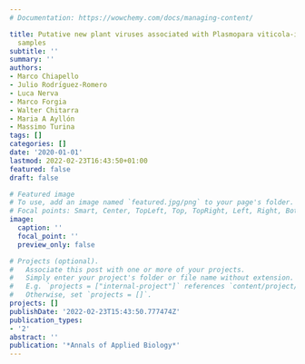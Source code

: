 ```yaml
---
# Documentation: https://wowchemy.com/docs/managing-content/

title: Putative new plant viruses associated with Plasmopara viticola-infected grapevine
  samples
subtitle: ''
summary: ''
authors:
- Marco Chiapello
- Julio Rodrı́guez-Romero
- Luca Nerva
- Marco Forgia
- Walter Chitarra
- Maria A Ayllón
- Massimo Turina
tags: []
categories: []
date: '2020-01-01'
lastmod: 2022-02-23T16:43:50+01:00
featured: false
draft: false

# Featured image
# To use, add an image named `featured.jpg/png` to your page's folder.
# Focal points: Smart, Center, TopLeft, Top, TopRight, Left, Right, BottomLeft, Bottom, BottomRight.
image:
  caption: ''
  focal_point: ''
  preview_only: false

# Projects (optional).
#   Associate this post with one or more of your projects.
#   Simply enter your project's folder or file name without extension.
#   E.g. `projects = ["internal-project"]` references `content/project/deep-learning/index.md`.
#   Otherwise, set `projects = []`.
projects: []
publishDate: '2022-02-23T15:43:50.777474Z'
publication_types:
- '2'
abstract: ''
publication: '*Annals of Applied Biology*'
---
```

